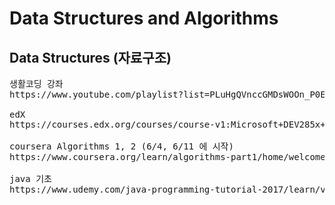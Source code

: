 # Data Structures and Algorithms

## Data Structures (자료구조)
<pre>
생활코딩 강좌
https://www.youtube.com/playlist?list=PLuHgQVnccGMDsWOOn_P0EmAWB8DArS3Fk

edX
https://courses.edx.org/courses/course-v1:Microsoft+DEV285x+1T2018a/course/

coursera Algorithms 1, 2 (6/4, 6/11 에 시작)
https://www.coursera.org/learn/algorithms-part1/home/welcome

java 기초
https://www.udemy.com/java-programming-tutorial-2017/learn/v4/content
</pre>

<pre>

</pre>

